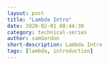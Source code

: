 ```yaml
---
layout: post
title: "Lambda Intro"
date: 2020-02-01 08:44:38
category: technical-series
author: samGordon
short-description: Lambda Intro
tags: [lambda, introduction]
---
```

